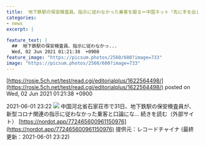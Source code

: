 ```yaml
---
title:  地下鉄駅の保安検査員、指示に従わなかった乗客を殴る＝中国ネット「先に手を出した乗客にも問題」  
categories:
- news
excerpt: |
  
feature_text: |
  ##  地下鉄駅の保安検査員、指示に従わなかっ...
  Wed, 02 Jun 2021 01:21:38  +0900
feature_image: "https://picsum.photos/2560/600?image=733"
image: "https://picsum.photos/2560/600?image=733"
---
```


[https://rosie.5ch.net/test/read.cgi/editorialplus/1622564498/](https://rosie.5ch.net/test/read.cgi/editorialplus/1622564498/)
posted on Wed, 02 Jun 2021 01:21:38  +0900

<!--more-->

2021-06-01 23:22 ![](https://contents.oricon.co.jp/upimg/article/3/1533/1533183/detail/img400/ab8aa326f579fdf0a9b424ac78a1690f00e4e0be1fcd8120a7886aa22728cf7b.jpg) 中国河北省石家荘市で31日、地下鉄駅の保安検査員が、新型コロナ関連の指示に従わなかった乗客と口論にな... 続きを読む（外部サイト） [https://nordot.app/772465600961150976](https://nordot.app/772465600961150976) 提供元：レコードチャイナ (最終更新：2021-06-01 23:22)

